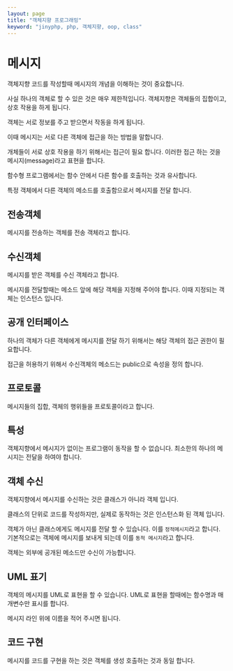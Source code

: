 ```yaml
---
layout: page
title: "객체지향 프로그래밍"
keyword: "jinyphp, php, 객체지향, oop, class"
---
```


# 메시지
객체지향 코드를 작성할때 메시지의 개념을 이해하는 것이 중요합니다.

사실 하나의 객체로 할 수 있은 것은 매우 제한적입니다.
객체지향은 객체들의 집합이고, 상호 작용을 하게 됩니다.

객체는 서로 정보를 주고 받으면서 작동을 하게 됩니다.

이때 메시지는 서로 다른 객체에 접근을 하는 방법을 말합니다.

개체들이 서로 상호 작용을 하기 위해서는 접근이 필요 합니다. 이러한 접근 하는 것을 메시지(message)라고 표현을 합니다.

함수형 프로그램에서는 함수 안에서 다른 함수를 호출하는 것과 유사합니다.

특정 객체에서 다른 객체의 메소드를 호출함으로서 메시지를 전달 합니다.


## 전송객체
메시지를 전송하는 객체를 전송 객체라고 합니다.

## 수신객체
메시지를 받은 객체를 수신 객체라고 합니다.


메시지를 전달할때는 메소드 앞에 해당 객체을 지정해 주어야 합니다. 이때 지정되는 객체는 인스턴스 입니다.

## 공개 인터페이스
하나의 객체가 다른 객체에게 메시지를 전달 하기 위해서는 해당 객체의 접근 권한이 필요합니다.

접근을 허용하기 위해서 수신객체의 메소드는 public으로 속성을 정의 합니다.

## 프로토콜
메시지들의 집합, 객체의 행위들을 프로토콜이라고 합니다.


## 특성
객체지향에서 메시지가 없이는 프로그램이 동작을 할 수 없습니다. 최소한의 하나의 메시지는 전달을 하여야 합니다.

## 객체 수신
객체지향에서 메시지를 수신하는 것은 클래스가 아니라 객체 입니다.

클래스의 단위로 코드를 작성하지만, 실제로 동작하는 것은 인스턴스화 된 객체 입니다.

객체가 아닌 클래스에게도 메시지를 전달 할 수 있습니다.
이를 `정적메시지`라고 합니다. 기본적으로는 객체에 메시지를 보내게 되는데 이를 `동적 메시지`라고 합니다.


객체는 외부에 공개된 메소드만 수신이 가능합니다.


## UML 표기
객체의 메시지를 UML로 표현을 할 수 있습니다.
UML로 표현을 할때에는 함수명과 매개변수만 표시를 합니다.

메시지 라인 위에 이름을 적어 주시면 됩니다.

## 코드 구현
메시지를 코드를 구현을 하는 것은 객체를 생성 호출하는 것과 동일 합니다.





